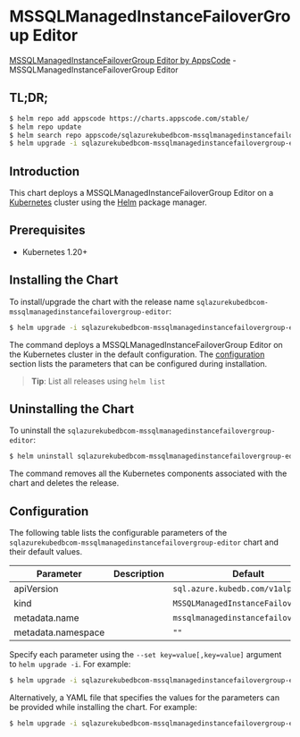 # MSSQLManagedInstanceFailoverGroup Editor

[MSSQLManagedInstanceFailoverGroup Editor by AppsCode](https://appscode.com) - MSSQLManagedInstanceFailoverGroup Editor

## TL;DR;

```bash
$ helm repo add appscode https://charts.appscode.com/stable/
$ helm repo update
$ helm search repo appscode/sqlazurekubedbcom-mssqlmanagedinstancefailovergroup-editor --version=v0.23.0
$ helm upgrade -i sqlazurekubedbcom-mssqlmanagedinstancefailovergroup-editor appscode/sqlazurekubedbcom-mssqlmanagedinstancefailovergroup-editor -n default --create-namespace --version=v0.23.0
```

## Introduction

This chart deploys a MSSQLManagedInstanceFailoverGroup Editor on a [Kubernetes](http://kubernetes.io) cluster using the [Helm](https://helm.sh) package manager.

## Prerequisites

- Kubernetes 1.20+

## Installing the Chart

To install/upgrade the chart with the release name `sqlazurekubedbcom-mssqlmanagedinstancefailovergroup-editor`:

```bash
$ helm upgrade -i sqlazurekubedbcom-mssqlmanagedinstancefailovergroup-editor appscode/sqlazurekubedbcom-mssqlmanagedinstancefailovergroup-editor -n default --create-namespace --version=v0.23.0
```

The command deploys a MSSQLManagedInstanceFailoverGroup Editor on the Kubernetes cluster in the default configuration. The [configuration](#configuration) section lists the parameters that can be configured during installation.

> **Tip**: List all releases using `helm list`

## Uninstalling the Chart

To uninstall the `sqlazurekubedbcom-mssqlmanagedinstancefailovergroup-editor`:

```bash
$ helm uninstall sqlazurekubedbcom-mssqlmanagedinstancefailovergroup-editor -n default
```

The command removes all the Kubernetes components associated with the chart and deletes the release.

## Configuration

The following table lists the configurable parameters of the `sqlazurekubedbcom-mssqlmanagedinstancefailovergroup-editor` chart and their default values.

|     Parameter      | Description |                    Default                     |
|--------------------|-------------|------------------------------------------------|
| apiVersion         |             | <code>sql.azure.kubedb.com/v1alpha1</code>     |
| kind               |             | <code>MSSQLManagedInstanceFailoverGroup</code> |
| metadata.name      |             | <code>mssqlmanagedinstancefailovergroup</code> |
| metadata.namespace |             | <code>""</code>                                |


Specify each parameter using the `--set key=value[,key=value]` argument to `helm upgrade -i`. For example:

```bash
$ helm upgrade -i sqlazurekubedbcom-mssqlmanagedinstancefailovergroup-editor appscode/sqlazurekubedbcom-mssqlmanagedinstancefailovergroup-editor -n default --create-namespace --version=v0.23.0 --set apiVersion=sql.azure.kubedb.com/v1alpha1
```

Alternatively, a YAML file that specifies the values for the parameters can be provided while
installing the chart. For example:

```bash
$ helm upgrade -i sqlazurekubedbcom-mssqlmanagedinstancefailovergroup-editor appscode/sqlazurekubedbcom-mssqlmanagedinstancefailovergroup-editor -n default --create-namespace --version=v0.23.0 --values values.yaml
```

